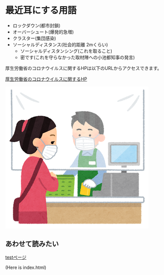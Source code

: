 # 最近耳にする用語

- ロックダウン(都市封鎖)
- オーバーシュート(爆発的急増)
- クラスター(集団感染)
- ソーシャルディスタンス(社会的距離 2mくらい)
  - ソーシャルディスタンシング(これを取ること)
  - 密です(これを守らなかった取材陣への小池都知事の発言)

厚生労働省のコロナウイルスに関するHPは以下のURLからアクセスできます。

[厚生労働省のコロナウイルスに関するHP](https://www.mhlw.go.jp/stf/seisakunitsuite/bunya/0000164708_00001.html)

![感染対策されたレジ](./mask_reji_sheet.png  "感染対策されたレジ") 

## あわせて読みたい

[testページ](./test.html)　


(Here is index.html)
